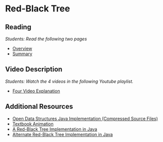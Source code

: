 # Red-Black Tree

## Reading

*Students:  Read the following two pages*

* [Overview](https://opendatastructures.org/ods-python/9_2_RedBlackTree_Simulated_.html)
* [Summary](https://opendatastructures.org/ods-java/9_3_Summary.html)

## Video Description

*Students: Watch the 4 videos in the following Youtube playlist.*
* [Four Video Explanation](https://www.youtube.com/watch?v=qvZGUFHWChY&list=PL9xmBV_5YoZNqDI8qfOZgzbqahCUmUEin)

## Additional Resources

* [Open Data Structures Java Implementation (Compressed Source Files)](https://opendatastructures.org/ods-java.tgz)
* [Textbook Animation](http://cs.armstrong.edu/liang/animation/web/RBTree.html)
* [A Red-Black Tree Implementation in Java](http://www.codebytes.in/2014/10/red-black-tree-java-implementation.html)
* [Alternate Red-Black Tree Implementation in Java](https://github.com/Arsenalist/Red-Black-Tree-Java-Implementation/blob/master/src/RedBlackTree.java)
